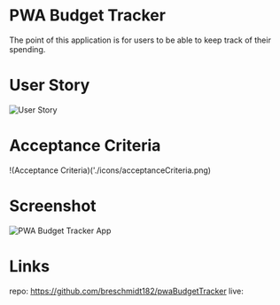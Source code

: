 # PWA Budget Tracker
The point of this application is for users to be able to keep track of their spending. 

# User Story
![User Story]('./icons/userStory.png)

# Acceptance Criteria
!(Acceptance Criteria)('./icons/acceptanceCriteria.png)

# Screenshot
![PWA Budget Tracker App]('./icons/pwaBudgetTracker.png')

# Links
repo: https://github.com/breschmidt182/pwaBudgetTracker
live: 